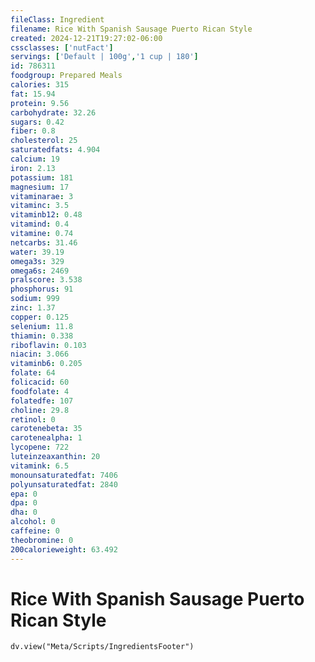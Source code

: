 ```yaml
---
fileClass: Ingredient
filename: Rice With Spanish Sausage Puerto Rican Style
created: 2024-12-21T19:27:02-06:00
cssclasses: ['nutFact']
servings: ['Default | 100g','1 cup | 180']
id: 786311
foodgroup: Prepared Meals
calories: 315
fat: 15.94
protein: 9.56
carbohydrate: 32.26
sugars: 0.42
fiber: 0.8
cholesterol: 25
saturatedfats: 4.904
calcium: 19
iron: 2.13
potassium: 181
magnesium: 17
vitaminarae: 3
vitaminc: 3.5
vitaminb12: 0.48
vitamind: 0.4
vitamine: 0.74
netcarbs: 31.46
water: 39.19
omega3s: 329
omega6s: 2469
pralscore: 3.538
phosphorus: 91
sodium: 999
zinc: 1.37
copper: 0.125
selenium: 11.8
thiamin: 0.338
riboflavin: 0.103
niacin: 3.066
vitaminb6: 0.205
folate: 64
folicacid: 60
foodfolate: 4
folatedfe: 107
choline: 29.8
retinol: 0
carotenebeta: 35
carotenealpha: 1
lycopene: 722
luteinzeaxanthin: 20
vitamink: 6.5
monounsaturatedfat: 7406
polyunsaturatedfat: 2840
epa: 0
dpa: 0
dha: 0
alcohol: 0
caffeine: 0
theobromine: 0
200calorieweight: 63.492
---
```


# Rice With Spanish Sausage Puerto Rican Style

```dataviewjs
dv.view("Meta/Scripts/IngredientsFooter")
```